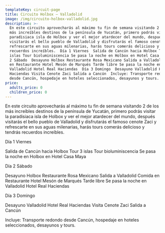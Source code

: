 ```yaml
---
templateKey: circuit-page
title: Circuito Holbox – Valladolid
image: /img/circuito-holbox-valladolid.jpg
description: >-
  En este circuito aprovecharás al máximo tu fin de semana visitando 2 de los
  más increíbles destinos de la península de Yucatán, primero podrás visitar la
  paradisiaca isla de Holbox y ver el mejor atardecer del mundo, después
  visitarás el bello pueblo de Valladolid y disfrutarás el famoso cenote Zaci y
  refrescarte en sus aguas milenarias, harás tours comerás delicioso y tendrás
  recuerdos increíbles.  Día 1 Viernes  Salida de Cancún hacia Holbox Tour 3
  islas Tour bioluminiscencia Se pasa la noche en Holbox en Hotel Casa Maya  Día
  2 Sábado  Desayuno Holbox Restaurante Rosa Mexicano Salida a Valladolid Comida
  en Restaurante Hotel Mesón de Marqués Tarde libre Se pasa la noche en
  Valladolid Hotel Real Haciendas  Día 3 Domingo  Desayuno Valladolid Hotel Real
  Haciendas Visita Cenote Zaci Salida a Cancún  Incluye: Transporte redondo
  desde Cancún, hospedaje en hoteles seleccionados, desayunos y tours.
price:
  adults_price: 0
  children_price: 0
---
```

En este circuito aprovecharás al máximo tu fin de semana visitando 2 de los más increíbles destinos de la península de Yucatán, primero podrás visitar la paradisiaca isla de Holbox y ver el mejor atardecer del mundo, después visitarás el bello pueblo de Valladolid y disfrutarás el famoso cenote Zaci y refrescarte en sus aguas milenarias, harás tours comerás delicioso y tendrás recuerdos increíbles.

Día 1 Viernes

Salida de Cancún hacia Holbox
Tour 3 islas
Tour bioluminiscencia
Se pasa la noche en Holbox en Hotel Casa Maya

Día 2 Sábado

Desayuno Holbox Restaurante Rosa Mexicano
Salida a Valladolid
Comida en Restaurante Hotel Mesón de Marqués
Tarde libre
Se pasa la noche en Valladolid Hotel Real Haciendas

Día 3 Domingo

Desayuno Valladolid Hotel Real Haciendas
Visita Cenote Zaci
Salida a Cancún

Incluye: Transporte redondo desde Cancún, hospedaje en hoteles seleccionados, desayunos y tours.
